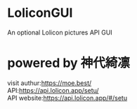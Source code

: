 # LoliconGUI
An optional Lolicon pictures API GUI

# powered by 神代綺凛
visit authur:https://moe.best/          
API:https://api.lolicon.app/setu/            
API website:https://api.lolicon.app/#/setu          

